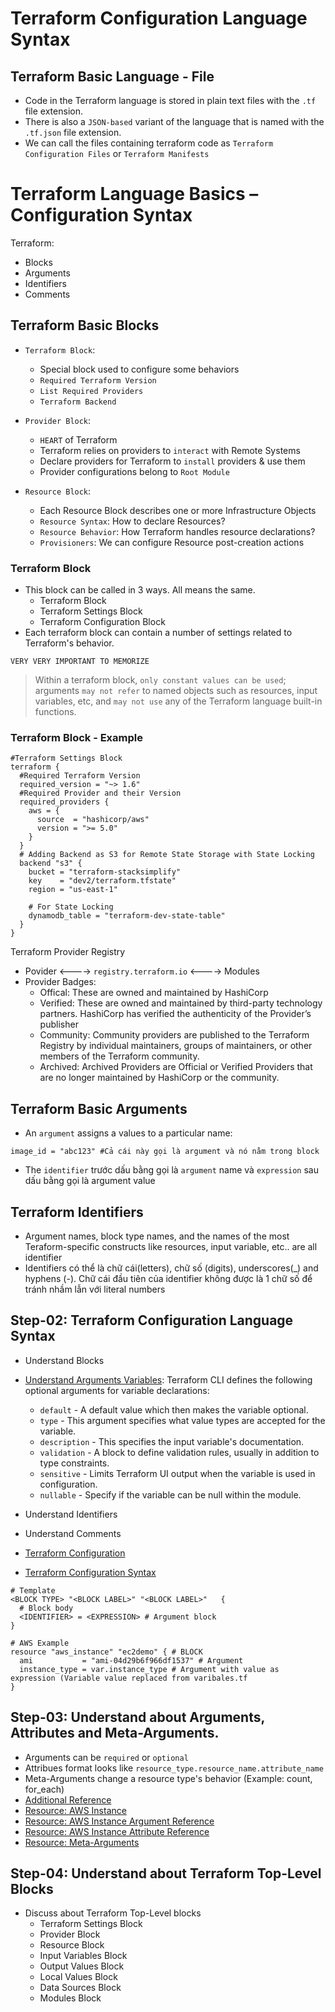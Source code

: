 # Terraform Configuration Language Syntax

## Terraform Basic Language - File
- Code in the Terraform language is stored in plain text files with the `.tf` file extension.
- There is also a `JSON-based` variant of the language that is named with the `.tf.json` file extension.
- We can call the files containing terraform code as `Terraform Configuration Files` or `Terraform Manifests`

# Terraform Language Basics – Configuration Syntax
Terraform:
  - Blocks
  - Arguments
  - Identifiers
  - Comments

## Terraform Basic Blocks
- `Terraform Block`:
  + Special block used to configure some behaviors
  + `Required Terraform Version`
  + `List Required Providers`
  + `Terraform Backend`

- `Provider Block`:
  + `HEART` of Terraform
  + Terraform relies on providers to `interact` with Remote Systems
  + Declare providers for Terraform to `install` providers & use them
  + Provider configurations belong to `Root Module`

- `Resource Block`:
  + Each Resource Block describes one or more Infrastructure Objects
  + `Resource Syntax`: How to declare Resources?
  + `Resource Behavior`: How Terraform handles resource declarations?
  + `Provisioners`: We can configure Resource post-creation actions

### Terraform Block
- This block can be called in 3 ways. All means the same.
  + Terraform Block
  + Terraform Settings Block
  + Terraform Configuration Block
- Each terraform block can contain a number of settings related to Terraform's behavior.


`VERY VERY IMPORTANT TO MEMORIZE`
> Within a terraform block, `only constant values can be used`; arguments `may not refer` to named objects such as resources, input variables, etc, and `may not use` any of the Terraform language built-in functions.

### Terraform Block - Example
```
#Terraform Settings Block
terraform {
  #Required Terraform Version
  required_version = "~> 1.6"
  #Required Provider and their Version
  required_providers {
    aws = {
      source  = "hashicorp/aws"
      version = ">= 5.0"
    }
  }
  # Adding Backend as S3 for Remote State Storage with State Locking
  backend "s3" {
    bucket = "terraform-stacksimplify"
    key    = "dev2/terraform.tfstate"
    region = "us-east-1"  

    # For State Locking
    dynamodb_table = "terraform-dev-state-table"
  }
}
```

Terraform Provider Registry
  - Povider <----> `registry.terraform.io` <----> Modules
  - Provider Badges:
    + Offical: These are owned and maintained by HashiCorp
    + Verified: These are owned and maintained by third-party technology partners. HashiCorp has verified the authenticity of the Provider’s publisher
    + Community: Community providers are published to the Terraform Registry by individual maintainers, groups of maintainers, or other members of the Terraform community.
    + Archived: Archived Providers are Official or Verified Providers that are no longer maintained by HashiCorp or the community.

## Terraform Basic Arguments
- An `argument` assigns a values to a particular name:
```
image_id = "abc123" #Cả cái này gọi là argument và nó nằm trong block
```
- The `identifier` trước dấu bằng gọi là `argument` name và `expression` sau dấu bằng gọi là argument value

## Terraform Identifiers
- Argument names, block type names, and the names of the most Teraform-specific constructs like resources, input variable, etc.. are all identifier
- Identifiers có thể là chữ cái(letters), chữ số (digits), underscores(_) and hyphens (-). Chữ cái đầu tiên của identifier không được là 1 chữ số để tránh nhầm lẫn với literal numbers


## Step-02: Terraform Configuration Language Syntax
- Understand Blocks
- [Understand Arguments Variables](https://developer.hashicorp.com/terraform/language/values/variables): Terraform CLI defines the following optional arguments for variable declarations:
  + `default` - A default value which then makes the variable optional.
  + `type` - This argument specifies what value types are accepted for the variable.
  + `description` - This specifies the input variable's documentation.
  + `validation` - A block to define validation rules, usually in addition to type constraints.
  + `sensitive` - Limits Terraform UI output when the variable is used in configuration.
  + `nullable` - Specify if the variable can be null within the module.

- Understand Identifiers
- Understand Comments
- [Terraform Configuration](https://www.terraform.io/docs/configuration/index.html)
- [Terraform Configuration Syntax](https://www.terraform.io/docs/configuration/syntax.html)
```t
# Template
<BLOCK TYPE> "<BLOCK LABEL>" "<BLOCK LABEL>"   {
  # Block body
  <IDENTIFIER> = <EXPRESSION> # Argument block
}

# AWS Example
resource "aws_instance" "ec2demo" { # BLOCK
  ami           = "ami-04d29b6f966df1537" # Argument
  instance_type = var.instance_type # Argument with value as expression (Variable value replaced from varibales.tf
}
```

## Step-03: Understand about Arguments, Attributes and Meta-Arguments.
- Arguments can be `required` or `optional`
- Attribues format looks like `resource_type.resource_name.attribute_name`
- Meta-Arguments change a resource type's behavior (Example: count, for_each)
- [Additional Reference](https://learn.hashicorp.com/tutorials/terraform/resource?in=terraform/configuration-language) 
- [Resource: AWS Instance](https://registry.terraform.io/providers/hashicorp/aws/latest/docs/resources/instance)
- [Resource: AWS Instance Argument Reference](https://registry.terraform.io/providers/hashicorp/aws/latest/docs/resources/instance#argument-reference)
- [Resource: AWS Instance Attribute Reference](https://registry.terraform.io/providers/hashicorp/aws/latest/docs/resources/instance#attributes-reference)
- [Resource: Meta-Arguments](https://www.terraform.io/docs/language/meta-arguments/depends_on.html)

## Step-04: Understand about Terraform Top-Level Blocks
- Discuss about Terraform Top-Level blocks
  - Terraform Settings Block
  - Provider Block
  - Resource Block
  - Input Variables Block
  - Output Values Block
  - Local Values Block
  - Data Sources Block
  - Modules Block

